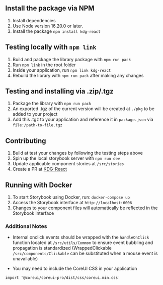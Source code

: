 ## Install the package via NPM

1. Install dependencies
2. Use Node version 16.20.0 or later.
3. Install the package `npm install kdg-react`

## Testing locally with `npm link`

1. Build and package the library package with `npm run pack`
2. Run `npm link` in the root folder
3. Inside your application, run `npm link kdg-react`
4. Rebuild the library with `npm run pack` after making any changes

## Testing and installing via .zip/.tgz

1. Package the library with `npm run pack`
2. An exported .tgz of the current version will be created at `./pkg` to be added to your project
3. Add this .tgz to your application and reference it in `package.json` via `file:/path-to-file.tgz`

## Contributing

1. Build at test your changes by following the testing steps above
2. Spin up the local storybook server with `npm run dev`
3. Update applicable component stories at `/src/stories`
4. Create a PR at [KDG-React](https://github.com/KDG-Development/KDG-React)

## Running with Docker

1. To start Storybook using Docker, run: `docker-compose up`
2. Access the Storybook interface at `http://localhost:6006`
3. Changes to your component files will automatically be reflected in the Storybook interface

### Additional Notes

- Internal onclick events should be wrapped with the `handleOnClick` function located at `/src/utils/Common` to ensure event bubbling and propagation is standardized (WrappedClickable `/src/components/Clickable` can be substituted when a mouse event is unavailable)

- You may need to include the CoreUI CSS in your application

`import '@coreui/coreui-pro/dist/css/coreui.min.css'`